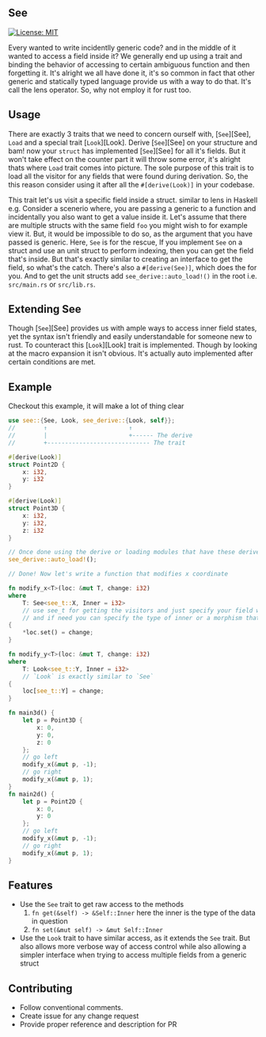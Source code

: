 ## See


[![License: MIT](https://img.shields.io/badge/License-MIT-yellow.svg)](https://opensource.org/licenses/MIT)

Every wanted to write incidentlly generic code? and in the middle of it wanted to access a field inside it? We generally end up using a trait and binding the behavior of accessing to certain ambiguous function and then forgetting it. 
It's alright we all have done it, it's so common in fact that other generic and statically typed language provide us with a way to do that. It's call the lens operator. So, why not employ it for rust too.

## Usage


There are exactly 3 traits that we need to concern ourself with, [`See`][See], `Load` and a special trait [`Look`][Look]. Derive [`See`][See] on your structure and bam! now your `struct` has implemented [`See`][See] for all it's fields. 
But it won't take effect on the counter part it will throw some error, it's alright thats where `Load` trait comes into picture. The sole purpose of this trait is to load all the visitor for any fields that were found during derivation. So, the this reason consider using it after all the `#[derive(Look)]` in your codebase.



This trait let's us visit a specific field inside a struct. similar to lens in Haskell
e.g. Consider a scenerio where, you are passing a generic to a function and incidentally you also want to get a value inside it. Let's assume that there are multiple structs with the same field `foo` you might wish to for example view it. But, it would be impossible to do so, as the argument that you have passed is generic. Here, `See` is for the rescue, If you implement `See` on a struct and use an unit struct to perform indexing, then you can get the field that's inside. But that's exactly similar to creating an interface to get the field, so what's the catch. There's also a `#[derive(See)]`, which does the for you. And to get the unit structs add `see_derive::auto_load!()` in the root i.e. `src/main.rs` or `src/lib.rs`.



## Extending See

Though [`See`][See] provides us with ample ways to access inner field states, yet the syntax isn't friendly and easily understandable for someone new to rust. To counteract this [`Look`][Look] trait is implemented. Though by looking at the macro expansion it isn't obvious. It's actually auto implemented after certain conditions are met.



## Example

Checkout this example, it will make a lot of thing clear

```rust
use see::{See, Look, see_derive::{Look, self}};
//        ↑                       ↑
//        |                       +------ The derive
//        +----------------------------- The trait           

#[derive(Look)]
struct Point2D {
    x: i32,
    y: i32
}

#[derive(Look)]
struct Point3D {
    x: i32,
    y: i32,
    z: i32
}

// Once done using the derive or loading modules that have these derive calls do this
see_derive::auto_load!();

// Done! Now let's write a function that modifies x coordinate

fn modify_x<T>(loc: &mut T, change: i32) 
where
    T: See<see_t::X, Inner = i32> 
    // use see_t for getting the visitors and just specify your field with 2 underscores, 
    // and if need you can specify the type of inner or a morphism that's allowed on the inner type
{
    *loc.set() = change;
}

fn modify_y<T>(loc: &mut T, change: i32)
where
    T: Look<see_t::Y, Inner = i32>
    // `Look` is exactly similar to `See`
{
    loc[see_t::Y] = change;
}

fn main3d() {
    let p = Point3D {
        x: 0,
        y: 0,
        z: 0
    };
    // go left
    modify_x(&mut p, -1);
    // go right
    modify_x(&mut p, 1);
}
fn main2d() {
    let p = Point2D {
        x: 0,
        y: 0
    };
    // go left
    modify_x(&mut p, -1);
    // go right
    modify_x(&mut p, 1);
}
```



## Features

- Use the `See` trait to get raw access to the methods
    1. `fn get(&self) -> &Self::Inner` here the inner is the type of the data in question
    2. `fn set(&mut self) -> &mut Self::Inner`
- Use the `Look` trait to have similar access, as it extends the `See` trait. But also allows more verbose way of access control while also allowing a simpler interface when trying to access multiple fields from a generic struct


## Contributing

- Follow conventional comments.
- Create issue for any change request
- Provide proper reference and description for PR 


